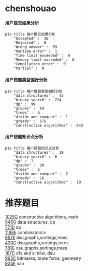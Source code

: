 # chenshouao

<!-- tabs:start -->



#### **用户提交结果分析**

```mermaid
pie title 用户提交结果分析
    "Accepted" :  36
    "Rejected" :  0
    "Wrong answer" :  59
    "Runtime error" :  1
    "Time limit exceeded" :  4
    "Memory limit exceeded" :  0
    "Compilation error" :  0
    "Partial" :  0
```

#### **用户做题类型偏好分析**

```mermaid
pie title 用户做题类型偏好分析
    "data structures" :  43
    "binary search" :  224
    "dp" :  99
    "graphs" :  54
    "trees" :  6
    "divide and conquer" :  1
    "greedy" :  575
    "constructive algorithms" :  643
```
#### **用户错题知识点分析**

```mermaid
pie title 用户错题知识点分析
    "data structures" :  19
    "binary search" :  6
    "dp" :  7
    "graphs" :  20
    "trees" :  2
    "divide and conquer" :  2
    "greedy" :  16
    "constructive algorithms" :  10
```



<!-- tabs:end -->
# 推荐题目
[1025G](https://codeforces.com/contest/1025/problem/G)		constructive algorithms,
                        math		  
[946G](https://codeforces.com/contest/946/problem/G)		data structures,
                        dp		  
[771D](https://codeforces.com/contest/771/problem/D)		dp		  
[1188E](https://codeforces.com/contest/1188/problem/E)		combinatorics		  
[957E](https://codeforces.com/contest/957/problem/E)		dsu,graphs,sortings,trees		  
[430C](https://codeforces.com/contest/430/problem/C)		dsu,graphs,sortings,trees		  
[781C](https://codeforces.com/contest/781/problem/C)		dsu,graphs,sortings,trees		  
[187C](https://codeforces.com/contest/187/problem/C)		dfs and similar,
                        dsu		  
[993C](https://codeforces.com/contest/993/problem/C)		bitmasks,
                        brute force,
                        geometry		  
[924E](https://codeforces.com/contest/924/problem/E)		nan		  

